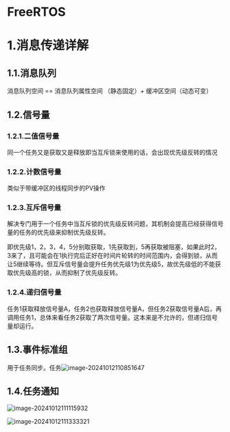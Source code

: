 # FreeRTOS

# 1.消息传递详解

## 1.1.消息队列

消息队列空间 == 消息队列属性空间 （静态固定）+ 缓冲区空间（动态可变）

## 1.2.信号量

### 1.2.1.二值信号量

同一个任务又是获取又是释放即当互斥锁来使用的话，会出现优先级反转的情况

### 1.2.2.计数信号量

类似于带缓冲区的线程同步的PV操作

### 1.2.3.互斥信号量

解决专门用于一个任务中当互斥锁的优先级反转问题，其机制会提高已经获得信号量的任务的优先级来抑制优先级反转。

即优先级1，2，3，4，5分别取获取，1先获取到，5再获取被阻塞，如果此时2，3来了，且可能会在1执行完后正好在时间片轮转的时间范围内，会得到锁，从而让5继续等待。但互斥信号量会提升任务优先级1为优先级5，故优先级低的不能获取优先级高的锁，从而抑制了优先级反转。

### 1.2.4.递归信号量

任务1获取释放信号量A，任务2也获取释放信号量A，但任务2获取信号量A后，再调用任务1，总体来看任务2获取了两次信号量。这本来是不允许的，但递归信号量却运行。

## 1.3.事件标准组

用于任务同步。任务![image-20241012110851647](C:\Users\z3254406361\AppData\Roaming\Typora\typora-user-images\image-20241012110851647.png)

## 1.4.任务通知

![image-20241012111115932](C:\Users\z3254406361\AppData\Roaming\Typora\typora-user-images\image-20241012111115932.png)

![image-20241012111333321](C:\Users\z3254406361\AppData\Roaming\Typora\typora-user-images\image-20241012111333321.png)